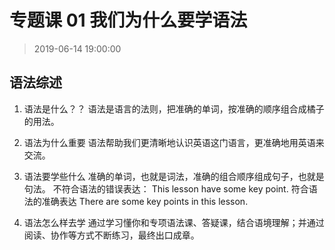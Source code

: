 # 专题课 01 我们为什么要学语法

>2019-06-14 19:00:00

## 语法综述

1. 语法是什么？？
语法是语言的法则，把准确的单词，按准确的顺序组合成橘子的用法。

2. 语法为什么重要
语法帮助我们更清晰地认识英语这门语言，更准确地用英语来交流。

3. 语法要学些什么
准确的单词，也就是词法，准确的组合顺序组成句子，也就是句法。
	不符合语法的错误表达：
	This lesson have some key point.
	符合语法的准确表达
	There are some key points in this lesson.

4. 语法怎么样去学
通过学习懂你和专项语法课、答疑课，结合语境理解；并通过阅读、协作等方式不断练习，最终出口成章。